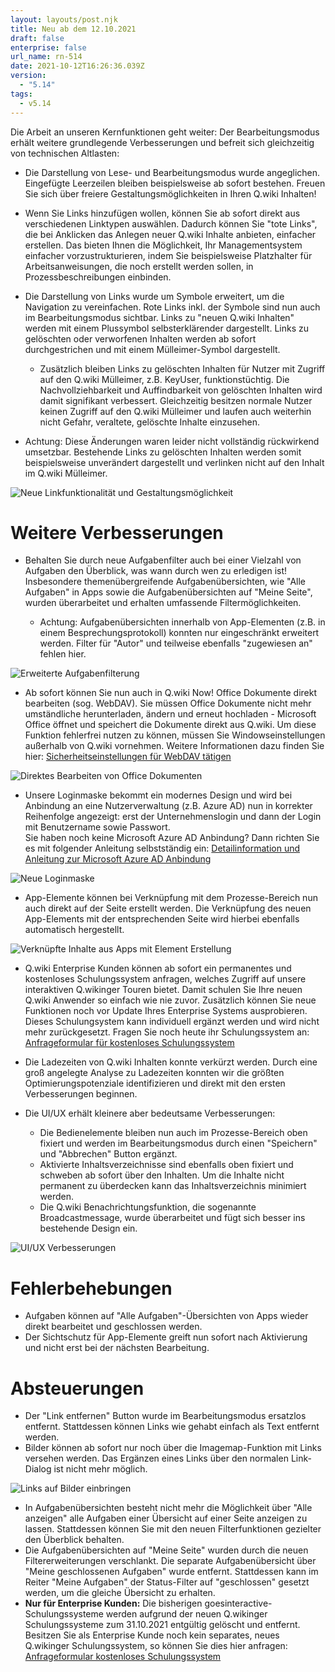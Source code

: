 ```yaml
---
layout: layouts/post.njk
title: Neu ab dem 12.10.2021
draft: false
enterprise: false
url_name: rn-514
date: 2021-10-12T16:26:36.039Z
version:
  - "5.14"
tags:
  - v5.14
---
```

Die Arbeit an unseren Kernfunktionen geht weiter: Der Bearbeitungsmodus erhält weitere grundlegende Verbesserungen und befreit sich gleichzeitig von technischen Altlasten:

* Die Darstellung von Lese- und Bearbeitungsmodus wurde angeglichen. Eingefügte Leerzeilen bleiben beispielsweise ab sofort bestehen. Freuen Sie sich über freiere Gestaltungsmöglichkeiten in Ihren Q.wiki Inhalten! 
* Wenn Sie Links hinzufügen wollen, können Sie ab sofort direkt aus verschiedenen Linktypen auswählen. Dadurch können Sie "tote Links", die bei Anklicken das Anlegen neuer Q.wiki Inhalte anbieten, einfacher erstellen. Das bieten Ihnen die Möglichkeit, Ihr Managementsystem einfacher vorzustrukturieren, indem Sie beispielsweise Platzhalter für Arbeitsanweisungen, die noch erstellt werden sollen, in Prozessbeschreibungen einbinden.
* Die Darstellung von Links wurde um Symbole erweitert, um die Navigation zu vereinfachen. Rote Links inkl. der Symbole sind nun auch im Bearbeitungsmodus sichtbar. Links zu "neuen Q.wiki Inhalten" werden mit einem Plussymbol selbsterklärender dargestellt. Links zu gelöschten oder verworfenen Inhalten werden ab sofort durchgestrichen und mit einem Mülleimer-Symbol dargestellt.

  * Zusätzlich bleiben Links zu gelöschten Inhalten für Nutzer mit Zugriff auf den Q.wiki Mülleimer, z.B. KeyUser, funktionstüchtig. Die Nachvollziehbarkeit und Auffindbarkeit von gelöschten Inhalten wird damit signifikant verbessert. Gleichzeitig besitzen normale Nutzer keinen Zugriff auf den Q.wiki Mülleimer und laufen auch weiterhin nicht Gefahr, veraltete, gelöschte Inhalte einzusehen.
* Achtung: Diese Änderungen waren leider nicht vollständig rückwirkend umsetzbar. Bestehende Links zu gelöschten Inhalten werden somit beispielsweise unverändert dargestellt und verlinken nicht auf den Inhalt im Q.wiki Mülleimer.

![](/images/gif-bearbeitungsmodus.gif "Neue Linkfunktionalität und Gestaltungsmöglichkeit")

# Weitere Verbesserungen

* Behalten Sie durch neue Aufgabenfilter auch bei einer Vielzahl von Aufgaben den Überblick, was wann durch wen zu erledigen ist! Insbesondere themenübergreifende Aufgabenübersichten, wie "Alle Aufgaben" in Apps sowie die Aufgabenübersichten auf "Meine Seite", wurden überarbeitet und erhalten umfassende Filtermöglichkeiten.

  * Achtung: Aufgabenübersichten innerhalb von App-Elementen (z.B. in einem Besprechungsprotokoll) konnten nur eingeschränkt erweitert werden. Filter für "Autor" und teilweise ebenfalls "zugewiesen an" fehlen hier.

![](/images/aufgabenfilter.png "Erweiterte Aufgabenfilterung")

* Ab sofort können Sie nun auch in Q.wiki Now! Office Dokumente direkt bearbeiten (sog. WebDAV). Sie müssen Office Dokumente nicht mehr umständliche herunterladen, ändern und erneut hochladen - Microsoft Office öffnet und speichert die Dokumente direkt aus Q.wiki. Um diese Funktion fehlerfrei nutzen zu können, müssen Sie Windowseinstellungen außerhalb von Q.wiki vornehmen. Weitere Informationen dazu finden Sie hier: [Sicherheitseinstellungen für WebDAV tätigen](https://releases.modell-aachen.de/faq/webdav.html)

![](/images/webdav.png "Direktes Bearbeiten von Office Dokumenten")

* Unsere Loginmaske bekommt ein modernes Design und wird bei Anbindung an eine Nutzerverwaltung (z.B. Azure AD) nun in korrekter Reihenfolge angezeigt: erst der Unternehmenslogin und dann der Login mit Benutzername sowie Passwort. \
  Sie haben noch keine Microsoft Azure AD Anbindung? Dann richten Sie es mit folgender Anleitung selbstständig ein: [Detailinformation und Anleitung zur Microsoft Azure AD Anbindung](https://releases.modell-aachen.de/faq/microsoft-azure-ad.html)

![](/images/login.png "Neue Loginmaske")

* App-Elemente können bei Verknüpfung mit dem Prozesse-Bereich nun auch direkt auf der Seite erstellt werden. Die Verknüpfung des neuen App-Elements mit der entsprechenden Seite wird hierbei ebenfalls automatisch hergestellt.

![](/images/element-direkt-am-prozess.png "Verknüpfte Inhalte aus Apps mit Element Erstellung")

* Q.wiki Enterprise Kunden können ab sofort ein permanentes und kostenloses Schulungssystem anfragen, welches Zugriff auf unsere interaktiven Q.wikinger Touren bietet. Damit schulen Sie Ihre neuen Q.wiki Anwender so einfach wie nie zuvor. Zusätzlich können Sie neue Funktionen noch vor Update Ihres Enterprise Systems ausprobieren. Dieses Schulungsystem kann individuell ergänzt werden und wird nicht mehr zurückgesetzt. Fragen Sie noch heute ihr Schulungssystem an: [Anfrageformular für kostenloses Schulungssystem](https://www.modell-aachen.de/de/anfrage_schulungssystem)
* Die Ladezeiten von Q.wiki Inhalten konnte verkürzt werden. Durch eine groß angelegte Analyse zu Ladezeiten konnten wir die größten Optimierungspotenziale identifizieren und direkt mit den ersten Verbesserungen beginnen.
* Die UI/UX erhält kleinere aber bedeutsame Verbesserungen:

  * Die Bedienelemente bleiben nun auch im Prozesse-Bereich oben fixiert und werden im Bearbeitungsmodus durch einen "Speichern" und "Abbrechen" Button ergänzt.
  * Aktivierte Inhaltsverzeichnisse sind ebenfalls oben fixiert und schweben ab sofort über den Inhalten. Um die Inhalte nicht permanent zu überdecken kann das Inhaltsverzeichnis minimiert werden.
  * Die Q.wiki Benachrichtungsfunktion, die sogenannte Broadcastmessage, wurde überarbeitet und fügt sich besser ins bestehende Design ein.

![](/images/uiux.gif "UI/UX Verbesserungen")

# Fehlerbehebungen

* Aufgaben können auf "Alle Aufgaben"-Übersichten von Apps wieder direkt bearbeitet und geschlossen werden.
* Der Sichtschutz für App-Elemente greift nun sofort nach Aktivierung und nicht erst bei der nächsten Bearbeitung.

# Absteuerungen

* Der "Link entfernen" Button wurde im Bearbeitungsmodus ersatzlos entfernt. Stattdessen können Links wie gehabt einfach als Text entfernt werden.
* Bilder können ab sofort nur noch über die Imagemap-Funktion mit Links versehen werden. Das Ergänzen eines Links über den normalen Link-Dialog ist nicht mehr möglich.

![](/images/bilder-verlinken.png "Links auf Bilder einbringen")

* In Aufgabenübersichten besteht nicht mehr die Möglichkeit über "Alle anzeigen" alle Aufgaben einer Übersicht auf einer Seite anzeigen zu lassen. Stattdessen können Sie mit den neuen Filterfunktionen gezielter den Überblick behalten.
* Die Aufgabenübersichten auf "Meine Seite" wurden durch die neuen Filtererweiterungen verschlankt. Die separate Aufgabenübersicht über "Meine geschlossenen Aufgaben" wurde entfernt. Stattdessen kann im Reiter "Meine Aufgaben" der Status-Filter auf "geschlossen" gesetzt werden, um die gleiche Übersicht zu erhalten.
* **Nur für Enterprise Kunden:** Die bisherigen goesinteractive-Schulungssysteme werden aufgrund der neuen Q.wikinger Schulungssysteme zum 31.10.2021 entgültig gelöscht und entfernt. Besitzen Sie als Enterprise Kunde noch kein separates, neues Q.wikinger Schulungssystem, so können Sie dies hier anfragen: [Anfrageformular kostenloses Schulungssystem](https://www.modell-aachen.de/de/anfrage_schulungssystem)